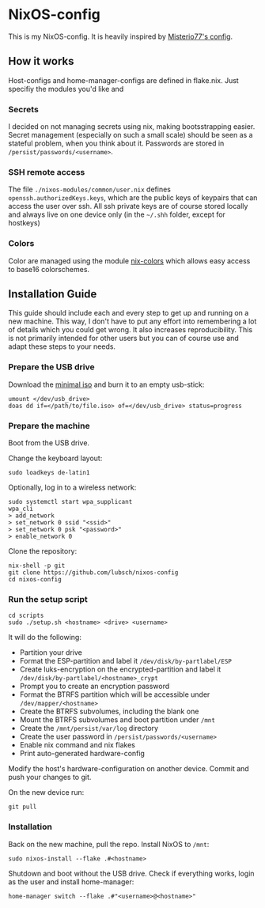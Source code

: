 # NixOS-config

This is my NixOS-config. It is heavily inspired by [Misterio77's config](https://git.sr.ht/~misterio/nix-config).

## How it works

Host-configs and home-manager-configs are defined in flake.nix. Just specifiy the modules you'd like and 

### Secrets

I decided on not managing secrets using nix, making bootsstrapping easier. Secret management (especially on such a small scale) should be seen as a stateful problem, when you think about it. Passwords are stored in `/persist/passwords/<username>`.

### SSH remote access

The file `./nixos-modules/common/user.nix` defines `openssh.authorizedKeys.keys`, which are the public keys of keypairs that can access the user over ssh. All ssh private keys are of course stored locally and always live on one device only (in the `~/.shh` folder, except for hostkeys)

### Colors

Color are managed using the module [nix-colors](https://github.com/Misterio77/nix-colors) which allows easy access to base16 colorschemes.

## Installation Guide

This guide should include each and every step to get up and running on a new machine. This way, I don't have to put any effort into remembering a lot of details which you could get wrong. It also increases reproducibility. This is not primarily intended for other users but you can of course use and adapt these steps to your needs.

### Prepare the USB drive

Download the [minimal iso](https://nixos.org/download.html#nixos-iso) and burn it to an empty usb-stick:
```
umount </dev/usb_drive>
doas dd if=</path/to/file.iso> of=</dev/usb_drive> status=progress
```

### Prepare the machine

Boot from the USB drive.

Change the keyboard layout:
```
sudo loadkeys de-latin1
```

Optionally, log in to a wireless network:
```
sudo systemctl start wpa_supplicant
wpa_cli
> add_network
> set_network 0 ssid "<ssid>"
> set_network 0 psk "<password>"
> enable_network 0
```
Clone the repository:
```
nix-shell -p git
git clone https://github.com/lubsch/nixos-config
cd nixos-config
```

### Run the setup script
```
cd scripts
sudo ./setup.sh <hostname> <drive> <username>
```
It will do the following:
- Partition your drive
- Format the ESP-partition and label it `/dev/disk/by-partlabel/ESP`
- Create luks-encryption on the encrypted-partition and label it `/dev/disk/by-partlabel/<hostname>_crypt`
- Prompt you to create an encryption password
- Format the BTRFS partition which will be accessible under `/dev/mapper/<hostname>`
- Create the BTRFS subvolumes, including the blank one
- Mount the BTRFS subvolumes and boot partition under `/mnt`
- Create the `/mnt/persist/var/log` directory
- Create the user password in `/persist/passwords/<username>`
- Enable nix command and nix flakes
- Print auto-generated hardware-config

Modify the host's hardware-configuration on another device. Commit and push your changes to git.

On the new device run:
```
git pull
```

### Installation
Back on the new machine, pull the repo. Install NixOS to `/mnt`:
```
sudo nixos-install --flake .#<hostname>
```
Shutdown and boot without the USB drive. Check if everything works, login as the user and install home-manager:
```
home-manager switch --flake .#"<username>@<hostname>"
```
